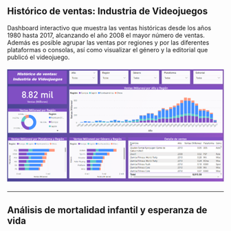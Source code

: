 ## Histórico de ventas: Industria de Videojuegos

Dashboard interactivo que muestra las ventas históricas desde los años 1980 hasta 2017, alcanzando el año 2008 el mayor número de ventas. Además es posible agrupar las ventas por regiones y por las diferentes plataformas o consolas, así como visualizar el género y la editorial que publicó el videojuego.

<div style="margin-top:20px; margin-bottom:20px">
    <center><img src="visualizations/assignment_1.PNG"/></center>
</div>

---

## Análisis de mortalidad infantil y esperanza de vida

